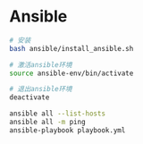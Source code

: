 # Ansible
~~~bash
# 安装
bash ansible/install_ansible.sh

# 激活ansible环境
source ansible-env/bin/activate

# 退出ansible环境
deactivate
~~~

~~~bash
ansible all --list-hosts
ansible all -m ping
ansible-playbook playbook.yml
~~~